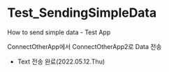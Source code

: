 # Test_SendingSimpleData
How to send simple data - Test App

ConnectOtherApp에서 ConnectOtherApp2로 Data 전송
- Text 전송 완료(2022.05.12.Thu)
